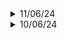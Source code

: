 <details><summary>11/06/24</summary><p>

- Corrected json variable message::z to message::y

---

</p></details>

<details><summary>10/06/24</summary><p>

First released

```as
#include "SwapWeapons"

void MapInit()
{
    SwapWeapons::config ='maps/SwapWeapons.json';
    SwapWeapons::MapInit();
}
```

- Added weapon names for Kerncore's weapon packs

---

</p></details>
